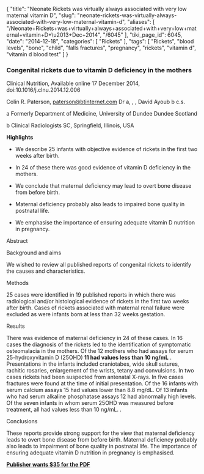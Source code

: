 {
    "title": "Neonate Rickets was virtually always associated with very low maternal vitamin D",
    "slug": "neonate-rickets-was-virtually-always-associated-with-very-low-maternal-vitamin-d",
    "aliases": [
        "/Neonate+Rickets+was+virtually+always+associated+with+very+low+maternal+vitamin+D+\u2013+Dec+2014",
        "/6045"
    ],
    "tiki_page_id": 6045,
    "date": "2014-12-18",
    "categories": [
        "Rickets"
    ],
    "tags": [
        "Rickets",
        "blood levels",
        "bone",
        "child",
        "falls fractures",
        "pregnancy",
        "rickets",
        "vitamin d",
        "vitamin d blood test"
    ]
}


### Congenital rickets due to vitamin D deficiency in the mothers

Clinical Nutrition, Available online 17 December 2014, doi:10.1016/j.clnu.2014.12.006

Colin R. Paterson, paterson@btinternet.com Dr a, , , David Ayoub b c.s.

a Formerly Department of Medicine, University of Dundee Dundee Scotland

b Clinical Radiologists SC, Springfield, Illinois, USA

 **Highlights** 

* We describe 25 infants with objective evidence of rickets in the first two weeks after birth.

* In 24 of these there was good evidence of vitamin D deficiency in the mothers.

* We conclude that maternal deficiency may lead to overt bone disease from before birth.

* Maternal deficiency probably also leads to impaired bone quality in postnatal life.

* We emphasise the importance of ensuring adequate vitamin D nutrition in pregnancy.

Abstract

Background and aims

We wished to review all published reports of congenital rickets to identify the causes and characteristics.

Methods

25 cases were identified in 19 published reports in which there was radiological and/or histological evidence of rickets in the first two weeks after birth. Cases of rickets associated with maternal renal failure were excluded as were infants born at less than 32 weeks gestation.

Results

There was evidence of maternal deficiency in 24 of these cases. In 16 cases the diagnosis of the rickets led to the identification of symptomatic osteomalacia in the mothers. Of the 12 mothers who had assays for serum 25-hydroxyvitamin D (25OHD)  **11 had values less than 10 ng/mL** . Presentations in the infants included craniotabes, wide skull sutures, rachitic rosaries, enlargement of the wrists, tetany and convulsions. In two cases rickets had been suspected from antenatal X-rays. In five cases fractures were found at the time of initial presentation. Of the 16 infants with serum calcium assays 15 had values lower than 8.8 mg/dL. Of 13 infants who had serum alkaline phosphatase assays 12 had abnormally high levels. Of the seven infants in whom serum 25OHD was measured before treatment, all had values less than 10 ng/mL. .

Conclusions

These reports provide strong support for the view that maternal deficiency leads to overt bone disease from before birth. Maternal deficiency probably also leads to impairment of bone quality in postnatal life. The importance of ensuring adequate vitamin D nutrition in pregnancy is emphasised.

 **[Publisher wants $35 for the PDF](http://www.sciencedirect.com/science/article/pii/S0261561414003045)**